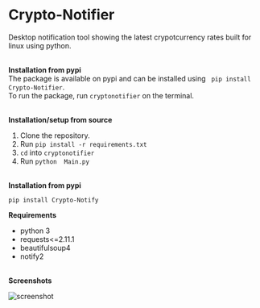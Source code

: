 # Crypto-Notifier
Desktop notification tool showing the latest crypotcurrency rates built for linux 
using python. 
<br><br>

**Installation from pypi**
<br>
The package is available on pypi and can be installed using 
` pip install Crypto-Notifier`.
<br>
To run the package, run `cryptonotifier` on the terminal.
<br><br>

**Installation/setup from source**

1. Clone the repository.
2. Run `pip install -r requirements.txt`
3. `cd` into `cryptonotifier`
4. Run `python  Main.py`
<br><br>

**Installation from pypi**

`pip install Crypto-Notify`

**Requirements**
* python 3
* requests<=2.11.1
* beautifulsoup4
* notify2
<br><br>

**Screenshots**

![screenshot](https://user-images.githubusercontent.com/17358196/37451700-673a40b8-2858-11e8-845f-99dad7dbc479.png)



